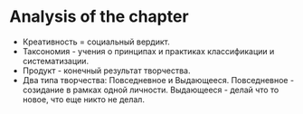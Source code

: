 # Analysis of the chapter

* Креативность = социальный вердикт.
* Таксономия - учения о принципах и практиках классификации и систематизации.
* Продукт - конечный результат творчества.
* Два типа творчества: Повседневное и Выдающееся. Повседневное - созидание в рамках одной личности. Выдающееся - делай что то новое, что еще никто не делал.
